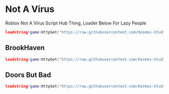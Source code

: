 # Not A Virus
Roblox Not A Virus Script Hub Thing, Loader Below For Lazy People
```lua
loadstring(game:HttpGet("https://raw.githubusercontent.com/Kosmos-Studios/Not-A-Virus/main/lazyloader.lua"))()
```
## BrookHaven
```lua
loadstring(game:HttpGet("https://raw.githubusercontent.com/Kosmos-Studios/Not-A-Virus/main/Games/BrookHaven.lua"))()
```
## Doors But Bad
```lua
loadstring(game:HttpGet("https://raw.githubusercontent.com/Kosmos-Studios/Not-A-Virus/main/Games/DoorsButBad.lua"))()
```
